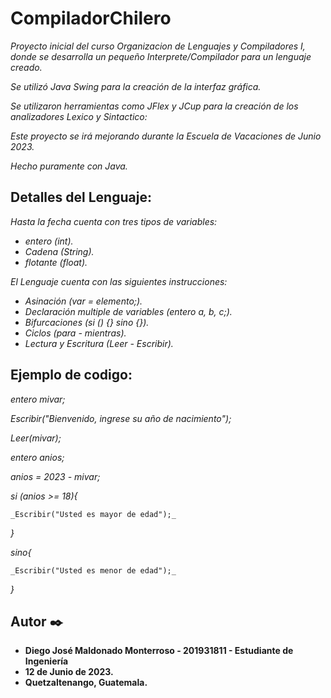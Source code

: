 # CompiladorChilero

_Proyecto inicial del curso Organizacion de Lenguajes y Compiladores I, donde se desarrolla un pequeño Interprete/Compilador para un lenguaje creado._

_Se utilizó Java Swing para la creación de la interfaz gráfica._

_Se utilizaron herramientas como JFlex y JCup para la creación de los analizadores Lexico y Sintactico:_

_Este proyecto se irá mejorando durante la Escuela de Vacaciones de Junio 2023._

_Hecho puramente con Java._

## Detalles del Lenguaje:

_Hasta la fecha cuenta con tres tipos de variables:_

* _entero (int)._
* _Cadena (String)._
* _flotante (float)._

_El Lenguaje cuenta con las siguientes instrucciones:_

* _Asinación (var = elemento;)._
* _Declaración multiple de variables (entero a, b, c;)._
* _Bifurcaciones (si () {} sino {})._
* _Ciclos (para - mientras)._
* _Lectura y Escritura (Leer - Escribir)._

## Ejemplo de codigo:

_entero mivar;_

_Escribir("Bienvenido, ingrese su año de nacimiento");_

_Leer(mivar);_

_entero anios;_

_anios = 2023 - mivar;_

_si (anios >= 18){_

    _Escribir("Usted es mayor de edad");_

_}_

_sino{_

    _Escribir("Usted es menor de edad");_

_}_

## Autor ✒️

* **Diego José Maldonado Monterroso - 201931811 - Estudiante de Ingeniería**
* **12 de Junio de 2023.** 
* **Quetzaltenango, Guatemala.** 
